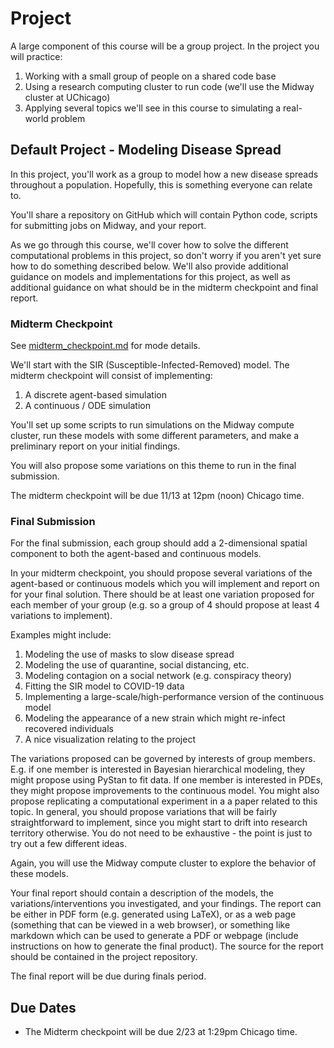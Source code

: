 # Project

A large component of this course will be a group project.  In the project you will practice:
1. Working with a small group of people on a shared code base
2. Using a research computing cluster to run code (we'll use the Midway cluster at UChicago)
3. Applying several topics we'll see in this course to simulating a real-world problem

## Default Project - Modeling Disease Spread

In this project, you'll work as a group to model how a new disease spreads throughout a population.  Hopefully, this is something everyone can relate to.

You'll share a repository on GitHub which will contain Python code, scripts for submitting jobs on Midway, and your report.

As we go through this course, we'll cover how to solve the different computational problems in this project, so don't worry if you aren't yet sure how to do something described below.  We'll also provide additional guidance on models and implementations for this project, as well as additional guidance on what should be in the midterm checkpoint and final report.


### Midterm Checkpoint

See [midterm_checkpoint.md](midterm_checkpoint.md) for mode details.

We'll start with the SIR (Susceptible-Infected-Removed) model.  The midterm checkpoint will consist of implementing:
1. A discrete agent-based simulation
2. A continuous / ODE simulation

You'll set up some scripts to run simulations on the Midway compute cluster, run these models with some different parameters, and make a preliminary report on your initial findings.

You will also propose some variations on this theme to run in the final submission.

The midterm checkpoint will be due 11/13 at 12pm (noon) Chicago time.

### Final Submission

For the final submission, each group should add a 2-dimensional spatial component to both the agent-based and continuous models.

In your midterm checkpoint, you should propose several variations of the agent-based or continuous models which you will implement and report on for your final solution.
There should be at least one variation proposed for each member of your group (e.g. so a group of 4 should propose at least 4 variations to implement).

Examples might include:
1. Modeling the use of masks to slow disease spread
2. Modeling the use of quarantine, social distancing, etc.
3. Modeling contagion on a social network (e.g. conspiracy theory)
4. Fitting the SIR model to COVID-19 data
5. Implementing a large-scale/high-performance version of the continuous model
6. Modeling the appearance of a new strain which might re-infect recovered individuals
7. A nice visualization relating to the project

The variations proposed can be governed by interests of group members.  E.g. if one member is interested in Bayesian hierarchical modeling, they might propose using PyStan to fit data.  If one member is interested in PDEs, they might propose improvements to the continuous model.  You might also propose replicating a computational experiment in a a paper related to this topic.  In general, you should propose variations that will be fairly straightforward to implement, since you might start to drift into research territory otherwise.  You do not need to be exhaustive - the point is just to try out a few different ideas.

Again, you will use the Midway compute cluster to explore the behavior of these models.

Your final report should contain a description of the models, the variations/interventions you investigated, and your findings.  The report can be either in PDF form (e.g. generated using LaTeX), or as a web page (something that can be viewed in a web browser), or something like markdown which can be used to generate a PDF or webpage (include instructions on how to generate the final product).  The source for the report should be contained in the project repository.

The final report will be due during finals period.

## Due Dates

* The Midterm checkpoint will be due 2/23 at 1:29pm Chicago time.
